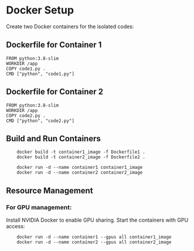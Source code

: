 # Docker Setup
Create two Docker containers for the isolated codes:

## Dockerfile for Container 1

```
FROM python:3.8-slim
WORKDIR /app
COPY code1.py .
CMD ["python", "code1.py"]
```

## Dockerfile for Container 2

```
FROM python:3.8-slim
WORKDIR /app
COPY code2.py .
CMD ["python", "code2.py"]
```


## Build and Run Containers

```
    docker build -t container1_image -f Dockerfile1 .
    docker build -t container2_image -f Dockerfile2 .

    docker run -d --name container1 container1_image
    docker run -d --name container2 container2_image
```

## Resource Management

### For GPU management:
Install NVIDIA Docker to enable GPU sharing. Start the containers with GPU access:

```
    docker run -d --name container1 --gpus all container1_image
    docker run -d --name container2 --gpus all container2_image
```
